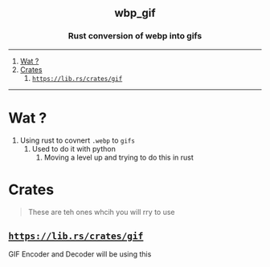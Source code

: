 <h2 align="center">wbp_gif</h2>
<h3 align="center"> Rust conversion of webp into gifs </h3>

----
1. [Wat ?](#wat-)
2. [Crates](#crates)
   1. [`https://lib.rs/crates/gif`](#httpslibrscratesgif)

----

# Wat ? 

1. Using rust to covnert `.webp` to `gifs`
   1. Used to do it with python
      1. Moving a level up and trying to do this in rust 

# Crates 

> These are teh ones whcih you will rry to use 

## [`https://lib.rs/crates/gif`](https://lib.rs/crates/gif)

GIF Encoder and Decoder will be using this 


